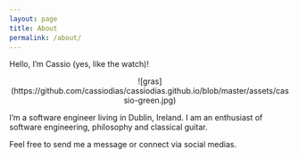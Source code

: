 ```yaml
---
layout: page
title: About
permalink: /about/
---
```

Hello, I’m Cassio (yes, like the watch)!

<p align="center">
    ![gras](https://github.com/cassiodias/cassiodias.github.io/blob/master/assets/cassio-green.jpg)
</p>

I’m a software engineer living in Dublin, Ireland. I am an enthusiast of software engineering, philosophy and classical guitar.

Feel free to send me a message or connect via social medias.